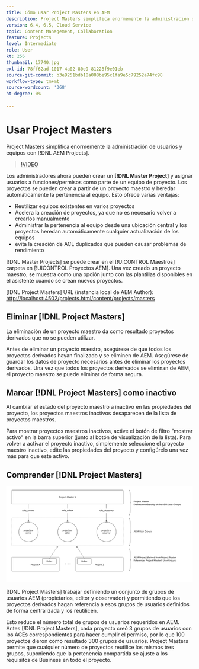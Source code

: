 ```yaml
---
title: Cómo usar Project Masters en AEM
description: Project Masters simplifica enormemente la administración de usuarios y equipos con AEM Proyectos.
version: 6.4, 6.5, Cloud Service
topic: Content Management, Collaboration
feature: Projects
level: Intermediate
role: User
kt: 256
thumbnail: 17740.jpg
exl-id: 78ff62ad-1017-4a02-80e9-81228f9e01eb
source-git-commit: b3e9251bdb18a008be95c1fa9e5c79252a74fc98
workflow-type: tm+mt
source-wordcount: '368'
ht-degree: 0%

---
```


# Usar Project Masters

Project Masters simplifica enormemente la administración de usuarios y equipos con [!DNL AEM Projects].

>[!VIDEO](https://video.tv.adobe.com/v/17740?quality=12&learn=on)

Los administradores ahora pueden crear un **[!DNL Master Project]** y asignar usuarios a funciones/permisos como parte de un equipo de proyecto. Los proyectos se pueden crear a partir de un proyecto maestro y heredar automáticamente la pertenencia al equipo. Esto ofrece varias ventajas:

* Reutilizar equipos existentes en varios proyectos
* Acelera la creación de proyectos, ya que no es necesario volver a crearlos manualmente
* Administrar la pertenencia al equipo desde una ubicación central y los proyectos heredan automáticamente cualquier actualización de los equipos
* evita la creación de ACL duplicados que pueden causar problemas de rendimiento

[!DNL Master Projects] se puede crear en el [!UICONTROL Maestros] carpeta en [!UICONTROL Proyectos AEM]. Una vez creado un proyecto maestro, se muestra como una opción junto con las plantillas disponibles en el asistente cuando se crean nuevos proyectos.

[!DNL Project Masters] URL (instancia local de AEM Author): [http://localhost:4502/projects.html/content/projects/masters](http://localhost:4502/projects.html/content/projects/masters)

## Eliminar [!DNL Project Masters]

La eliminación de un proyecto maestro da como resultado proyectos derivados que no se pueden utilizar.

Antes de eliminar un proyecto maestro, asegúrese de que todos los proyectos derivados hayan finalizado y se eliminen de AEM. Asegúrese de guardar los datos de proyecto necesarios antes de eliminar los proyectos derivados. Una vez que todos los proyectos derivados se eliminan de AEM, el proyecto maestro se puede eliminar de forma segura.

## Marcar [!DNL Project Masters] como inactivo

Al cambiar el estado del proyecto maestro a inactivo en las propiedades del proyecto, los proyectos maestros inactivos desaparecen de la lista de proyectos maestros.

Para mostrar proyectos maestros inactivos, active el botón de filtro &quot;mostrar activo&quot; en la barra superior (junto al botón de visualización de la lista). Para volver a activar el proyecto inactivo, simplemente seleccione el proyecto maestro inactivo, edite las propiedades del proyecto y configúrelo una vez más para que esté activo.

## Comprender [!DNL Project Masters]

![Vista técnica de Project Master](assets/use-project-masters/project-masters-architecture.png)

[!DNL Project Masters] trabajar definiendo un conjunto de grupos de usuarios AEM (propietarios, editor y observador) y permitiendo que los proyectos derivados hagan referencia a esos grupos de usuarios definidos de forma centralizada y los reutilicen.

Esto reduce el número total de grupos de usuarios requeridos en AEM. Antes [!DNL Project Masters], cada proyecto creó 3 grupos de usuarios con los ACEs correspondientes para hacer cumplir el permiso, por lo que 100 proyectos dieron como resultado 300 grupos de usuarios. Project Masters permite que cualquier número de proyectos reutilice los mismos tres grupos, suponiendo que la pertenencia compartida se ajuste a los requisitos de Business en todo el proyecto.
